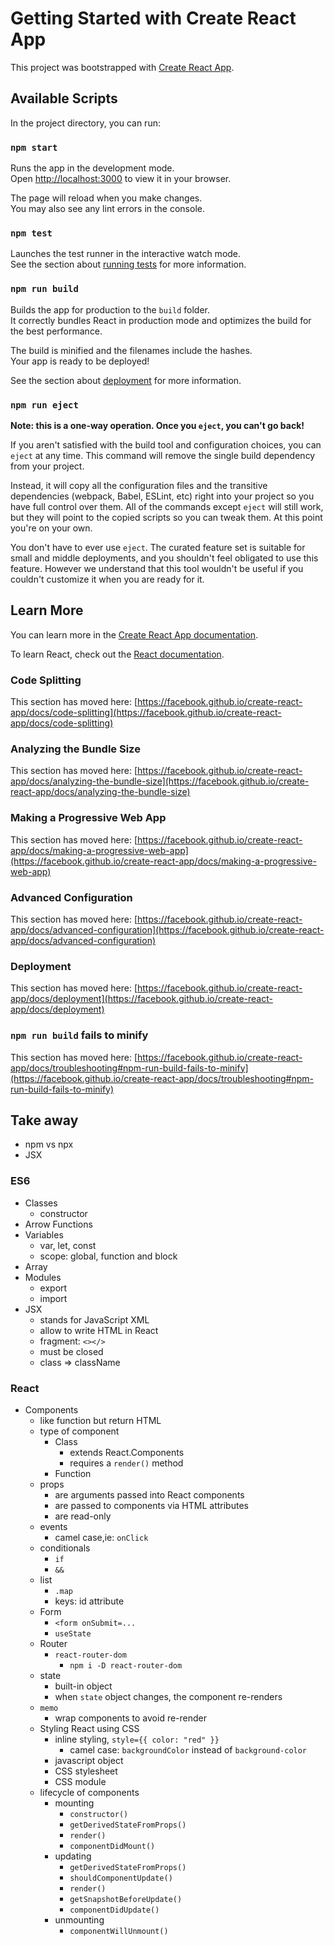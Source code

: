 # Getting Started with Create React App

This project was bootstrapped with [Create React App](https://github.com/facebook/create-react-app).

## Available Scripts

In the project directory, you can run:

### `npm start`

Runs the app in the development mode.\
Open [http://localhost:3000](http://localhost:3000) to view it in your browser.

The page will reload when you make changes.\
You may also see any lint errors in the console.

### `npm test`

Launches the test runner in the interactive watch mode.\
See the section about [running tests](https://facebook.github.io/create-react-app/docs/running-tests) for more information.

### `npm run build`

Builds the app for production to the `build` folder.\
It correctly bundles React in production mode and optimizes the build for the best performance.

The build is minified and the filenames include the hashes.\
Your app is ready to be deployed!

See the section about [deployment](https://facebook.github.io/create-react-app/docs/deployment) for more information.

### `npm run eject`

**Note: this is a one-way operation. Once you `eject`, you can't go back!**

If you aren't satisfied with the build tool and configuration choices, you can `eject` at any time. This command will remove the single build dependency from your project.

Instead, it will copy all the configuration files and the transitive dependencies (webpack, Babel, ESLint, etc) right into your project so you have full control over them. All of the commands except `eject` will still work, but they will point to the copied scripts so you can tweak them. At this point you're on your own.

You don't have to ever use `eject`. The curated feature set is suitable for small and middle deployments, and you shouldn't feel obligated to use this feature. However we understand that this tool wouldn't be useful if you couldn't customize it when you are ready for it.

## Learn More

You can learn more in the [Create React App documentation](https://facebook.github.io/create-react-app/docs/getting-started).

To learn React, check out the [React documentation](https://reactjs.org/).

### Code Splitting

This section has moved here: [https://facebook.github.io/create-react-app/docs/code-splitting](https://facebook.github.io/create-react-app/docs/code-splitting)

### Analyzing the Bundle Size

This section has moved here: [https://facebook.github.io/create-react-app/docs/analyzing-the-bundle-size](https://facebook.github.io/create-react-app/docs/analyzing-the-bundle-size)

### Making a Progressive Web App

This section has moved here: [https://facebook.github.io/create-react-app/docs/making-a-progressive-web-app](https://facebook.github.io/create-react-app/docs/making-a-progressive-web-app)

### Advanced Configuration

This section has moved here: [https://facebook.github.io/create-react-app/docs/advanced-configuration](https://facebook.github.io/create-react-app/docs/advanced-configuration)

### Deployment

This section has moved here: [https://facebook.github.io/create-react-app/docs/deployment](https://facebook.github.io/create-react-app/docs/deployment)

### `npm run build` fails to minify

This section has moved here: [https://facebook.github.io/create-react-app/docs/troubleshooting#npm-run-build-fails-to-minify](https://facebook.github.io/create-react-app/docs/troubleshooting#npm-run-build-fails-to-minify)

## Take away

- npm vs npx
- JSX

### ES6

- Classes
  - constructor
- Arrow Functions
- Variables
  - var, let, const
  - scope: global, function and block
- Array
- Modules
  - export
  - import
- JSX
  - stands for JavaScript XML
  - allow to write HTML in React
  - fragment: `<></>`
  - must be closed
  - class => className

### React

- Components
  - like function but return HTML
  - type of component
    - Class
      - extends React.Components
      - requires a `render()` method
    - Function
  - props
    - are arguments passed into React components
    - are passed to components via HTML attributes
    - are read-only
  - events
    - camel case,ie: `onClick`
  - conditionals
    - `if`
    - `&&`
  - list
    - `.map`
    - keys: id attribute
  - Form
    - `<form onSubmit=...`
    - `useState`
  - Router
    - `react-router-dom`
      - `npm i -D react-router-dom`
  - state
    - built-in object
    - when `state` object changes, the component re-renders
  - `memo`
    - wrap components to avoid re-render
  - Styling React using CSS
    - inline styling, `style={{ color: "red" }}`
      - camel case: `backgroundColor` instead of `background-color`
    - javascript object
    - CSS stylesheet
    - CSS module
  - lifecycle of components
    - mounting
      - `constructor()`
      - `getDerivedStateFromProps()`
      - `render()`
      - `componentDidMount()`
    - updating
      - `getDerivedStateFromProps()`
      - `shouldComponentUpdate()`
      - `render()`
      - `getSnapshotBeforeUpdate()`
      - `componentDidUpdate()`
    - unmounting
      - `componentWillUnmount()`